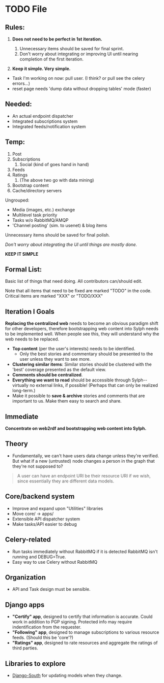 TODO File
=========

Rules:
------
1. **Does not need to be perfect in 1st iteration.**
	1. Unnecessary items should be saved for final sprint.
	2. Don't worry about integrating or improving UI until nearing
	   completion of the first iteration.

2. **Keep it simple. Very simple.**

* Task I'm working on now: pull user. (I think? or pull 
  see the celery errors...)
* reset page needs 'dump data without dropping tables' mode (faster)

Needed:
-------
* An actual endpoint dispatcher
* Integrated subscriptions system
* Integrated feeds/notification system

Temp:
-----

1. Post
2. Subscriptions
	1. Social (kind of goes hand in hand)
3. Feeds
4. Ratings
	1. (The above two go with data mining)
5. Bootstrap content
6. Cache/directory servers

Ungrouped:

* Media (images, etc.) exchange
* Multilevel task priority
* Tasks w/o RabbitMQ/AMQP
* 'Channel posting' (sim. to usenet) & blog items

Unnecessary items should be saved for final polish. 

_Don't worry about integrating the UI until things are mostly done._

**KEEP IT SIMPLE**

Formal List:
------------

Basic list of things that need doing. All contributors can/should edit.

Note that all items that need to be fixed are marked "TODO" in the code.
Critical items are marked "XXX" or "TODO/XXX"

Iteration I Goals
-----------------
**Replacing the centralized web** needs to become an obvious paradigm shift for
other developers, therefore bootstrapping web content into Sylph needs to be 
implemented well. When people see this, they will understand why the web needs
to be replaced. 

* **Top content** (per the user's interests) needs to be identified. 
	* Only the best stories and commentary should be presented to the user 
	  unless they want to see more. 
* **Clustering similar items**: Similar stories should be clustered with 
  the 'best' coverage presented as the default view. 
* **Comments should be centralized**.
* **Everything we want to read** should be accessible through Sylph--virtually 
  no external links, if possible! (Perhaps that can only be realized 
  long-term.)
* Make it possible to **save & archive** stories and comments that are 
  important to us. Make them easy to search and share.

Immediate
---------
**Concentrate on web2rdf and bootstrapping web content into Sylph.**

Theory
------
* Fundamentally, we can't have users data change unless they're verified. But
  what if a new (untrusted) node changes a person in the graph that they're 
  not supposed to?

> A user can have an endpoint URI be their resource URI if we wish, since 
> essentially they are different data models. 


Core/backend system
-------------------
* Improve and expand upon "Utilities" libraries
* Move core/ -> apps/
* Extensible API dispatcher system
* Make tasks/API easier to debug

Celery-related
--------------
* Run tasks immediately without RabbitMQ if it is detected RabbitMQ isn't 
  running and DEBUG=True.
* Easy way to use Celery without RabbitMQ

Organization
------------
* API and Task design must be sensible.

Django apps
-----------
* **"Certify" app**, designed to certify that information is accurate. Could 
  work in addition to PGP signing. Protected info may require indentification 
  from the requester. 
* **"Following" app**, designed to manage subscriptions to various resource
  feeds. (Should this be 'core'?)
* **"Ratings" app**, designed to rate resources and aggregate the ratings of
  third parties.

Libraries to explore
--------------------
* [Django-South](http://south.aeracode.org/) for updating models when they 
  change. 
